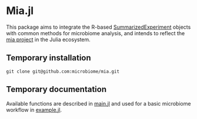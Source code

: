 # Mia.jl

This package aims to integrate the R-based [SummarizedExperiment](https://github.com/LTLA/SummarizedExperiments.jl) objects with common methods for microbiome analysis, and intends to reflect the [mia project](https://github.com/microbiome/mia/) in the Julia ecosystem.

## Temporary installation

```
git clone git@github.com:microbiome/mia.git
```

## Temporary documentation

Available functions are described in [main.jl](https://github.com/JuliaTurkuDataScience/Mia.jl/blob/main/src/main.jl) and used for a basic microbiome workflow in [example.jl](https://github.com/JuliaTurkuDataScience/Mia.jl/blob/main/example.jl).
